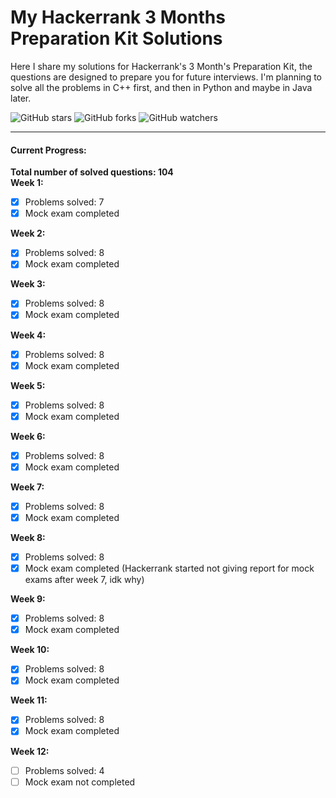 # My Hackerrank 3 Months Preparation Kit Solutions</br>

Here I share my solutions for Hackerrank's 3 Month's Preparation Kit, the questions are designed to prepare you for future interviews. I'm planning to solve all the problems in C++ first, and then in Python and maybe in Java later.</br>

![GitHub stars](https://img.shields.io/github/stars/Dolyetyus/My-Hackerrank-3-Months-Preparation-Solutions?style=social) ![GitHub forks](https://img.shields.io/github/forks/Dolyetyus/My-Hackerrank-3-Months-Preparation-Solutions?style=social) ![GitHub watchers](https://img.shields.io/github/watchers/Dolyetyus/My-Hackerrank-3-Months-Preparation-Solutions?style=social)

------

#### Current Progress:</br>
**Total number of solved questions: 104**
</br>
**Week 1:**
- [x] Problems solved: 7
- [x] Mock exam completed

**Week 2:**
- [x] Problems solved: 8
- [x] Mock exam completed
      
**Week 3:**
- [x] Problems solved: 8
- [x] Mock exam completed

**Week 4:**
- [x] Problems solved: 8
- [x] Mock exam completed

**Week 5:**
- [x] Problems solved: 8
- [x] Mock exam completed

**Week 6:**
- [x] Problems solved: 8
- [x] Mock exam completed

**Week 7:**
- [x] Problems solved: 8
- [x] Mock exam completed

**Week 8:**
- [x] Problems solved: 8
- [x] Mock exam completed (Hackerrank started not giving report for mock exams after week 7, idk why)

**Week 9:**
- [x] Problems solved: 8
- [x] Mock exam completed

**Week 10:**
- [x] Problems solved: 8
- [x] Mock exam completed

**Week 11:**
- [x] Problems solved: 8
- [x] Mock exam completed

**Week 12:**
- [ ] Problems solved: 4
- [ ] Mock exam not completed
